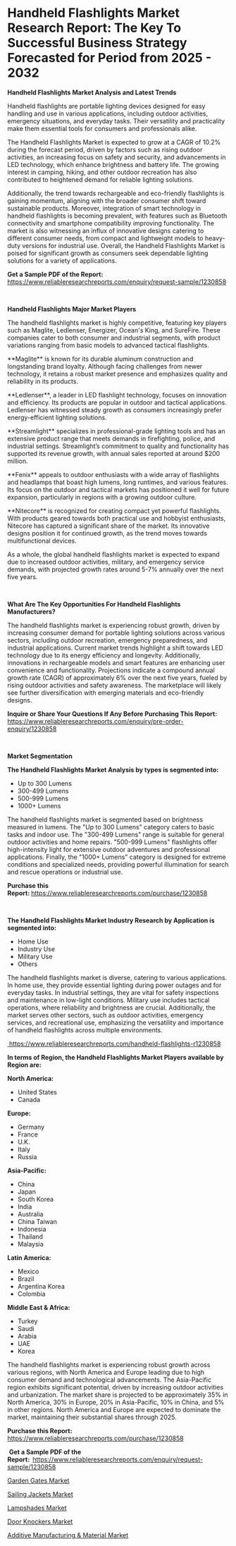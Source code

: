 <p><h1>Handheld Flashlights Market Research Report: The Key To Successful Business Strategy Forecasted for Period from 2025 - 2032</h1></p><p><strong>Handheld Flashlights Market Analysis and Latest Trends</strong></p>
<p><p>Handheld flashlights are portable lighting devices designed for easy handling and use in various applications, including outdoor activities, emergency situations, and everyday tasks. Their versatility and practicality make them essential tools for consumers and professionals alike.</p><p>The Handheld Flashlights Market is expected to grow at a CAGR of 10.2% during the forecast period, driven by factors such as rising outdoor activities, an increasing focus on safety and security, and advancements in LED technology, which enhance brightness and battery life. The growing interest in camping, hiking, and other outdoor recreation has also contributed to heightened demand for reliable lighting solutions.</p><p>Additionally, the trend towards rechargeable and eco-friendly flashlights is gaining momentum, aligning with the broader consumer shift toward sustainable products. Moreover, integration of smart technology in handheld flashlights is becoming prevalent, with features such as Bluetooth connectivity and smartphone compatibility improving functionality. The market is also witnessing an influx of innovative designs catering to different consumer needs, from compact and lightweight models to heavy-duty versions for industrial use. Overall, the Handheld Flashlights Market is poised for significant growth as consumers seek dependable lighting solutions for a variety of applications.</p></p>
<p><strong>Get a Sample PDF of the Report:&nbsp;</strong> <a href="https://www.reliableresearchreports.com/enquiry/request-sample/1230858?utm_campaign=37&utm_medium=2&utm_source=Github&utm_content=ia&utm_term=06022025&utm_id=handheld-flashlights">https://www.reliableresearchreports.com/enquiry/request-sample/1230858</a></p>
<p>&nbsp;</p>
<p><strong>Handheld Flashlights Major Market Players</strong></p>
<p><p>The handheld flashlights market is highly competitive, featuring key players such as Maglite, Ledlenser, Energizer, Ocean's King, and SureFire. These companies cater to both consumer and industrial segments, with product variations ranging from basic models to advanced tactical flashlights.</p><p>**Maglite** is known for its durable aluminum construction and longstanding brand loyalty. Although facing challenges from newer technology, it retains a robust market presence and emphasizes quality and reliability in its products.</p><p>**Ledlenser**, a leader in LED flashlight technology, focuses on innovation and efficiency. Its products are popular in outdoor and tactical applications. Ledlenser has witnessed steady growth as consumers increasingly prefer energy-efficient lighting solutions. </p><p>**Streamlight** specializes in professional-grade lighting tools and has an extensive product range that meets demands in firefighting, police, and industrial settings. Streamlight’s commitment to quality and functionality has supported its revenue growth, with annual sales reported at around $200 million.</p><p>**Fenix** appeals to outdoor enthusiasts with a wide array of flashlights and headlamps that boast high lumens, long runtimes, and various features. Its focus on the outdoor and tactical markets has positioned it well for future expansion, particularly in regions with a growing outdoor culture.</p><p>**Nitecore** is recognized for creating compact yet powerful flashlights. With products geared towards both practical use and hobbyist enthusiasts, Nitecore has captured a significant share of the market. Its innovative designs position it for continued growth, as the trend moves towards multifunctional devices.</p><p>As a whole, the global handheld flashlights market is expected to expand due to increased outdoor activities, military, and emergency service demands, with projected growth rates around 5-7% annually over the next five years.</p></p>
<p>&nbsp;</p>
<p><strong>What Are The Key Opportunities For Handheld Flashlights Manufacturers?</strong></p>
<p><p>The handheld flashlights market is experiencing robust growth, driven by increasing consumer demand for portable lighting solutions across various sectors, including outdoor recreation, emergency preparedness, and industrial applications. Current market trends highlight a shift towards LED technology due to its energy efficiency and longevity. Additionally, innovations in rechargeable models and smart features are enhancing user convenience and functionality. Projections indicate a compound annual growth rate (CAGR) of approximately 6% over the next five years, fueled by rising outdoor activities and safety awareness. The marketplace will likely see further diversification with emerging materials and eco-friendly designs.</p></p>
<p><strong>Inquire or Share Your Questions If Any Before Purchasing This Report:</strong> <a href="https://www.reliableresearchreports.com/enquiry/pre-order-enquiry/1230858?utm_campaign=37&utm_medium=2&utm_source=Github&utm_content=ia&utm_term=06022025&utm_id=handheld-flashlights">https://www.reliableresearchreports.com/enquiry/pre-order-enquiry/1230858</a></p>
<p>&nbsp;</p>
<p><strong>Market Segmentation</strong></p>
<p><strong>The Handheld Flashlights Market Analysis by types is segmented into:</strong></p>
<p><ul><li>Up to 300 Lumens</li><li>300-499 Lumens</li><li>500-999 Lumens</li><li>1000+ Lumens</li></ul></p>
<p><p>The handheld flashlights market is segmented based on brightness measured in lumens. The "Up to 300 Lumens" category caters to basic tasks and indoor use. The "300-499 Lumens" range is suitable for general outdoor activities and home repairs. "500-999 Lumens" flashlights offer high-intensity light for extensive outdoor adventures and professional applications. Finally, the "1000+ Lumens" category is designed for extreme conditions and specialized needs, providing powerful illumination for search and rescue operations or industrial use.</p></p>
<p><strong>Purchase this Report:&nbsp;</strong><a href="https://www.reliableresearchreports.com/purchase/1230858?utm_campaign=37&utm_medium=2&utm_source=Github&utm_content=ia&utm_term=06022025&utm_id=handheld-flashlights">https://www.reliableresearchreports.com/purchase/1230858</a></p>
<p>&nbsp;</p>
<p><strong>The Handheld Flashlights Market Industry Research by Application is segmented into:</strong></p>
<p><ul><li>Home Use</li><li>Industry Use</li><li>Military Use</li><li>Others</li></ul></p>
<p><p>The handheld flashlights market is diverse, catering to various applications. In home use, they provide essential lighting during power outages and for everyday tasks. In industrial settings, they are vital for safety inspections and maintenance in low-light conditions. Military use includes tactical operations, where reliability and brightness are crucial. Additionally, the market serves other sectors, such as outdoor activities, emergency services, and recreational use, emphasizing the versatility and importance of handheld flashlights across multiple environments.</p></p>
<p><a href="https://www.reliableresearchreports.com/handheld-flashlights-r1230858?utm_campaign=37&utm_medium=2&utm_source=Github&utm_content=ia&utm_term=06022025&utm_id=handheld-flashlights">&nbsp;https://www.reliableresearchreports.com/handheld-flashlights-r1230858</a></p>
<p><strong>In terms of Region, the Handheld Flashlights Market Players available by Region are:</strong></p>
<p>
    <p> <strong> North America: </strong>
        <ul>
            <li>United States</li>
            <li>Canada</li>
        </ul>
        </p> 
    <p> <strong> Europe: </strong>
        <ul>
            <li>Germany</li>
            <li>France</li>
            <li>U.K.</li>
            <li>Italy</li>
            <li>Russia</li>
        </ul>
        </p> 
    <p> <strong> Asia-Pacific: </strong>
        <ul>
            <li>China</li>
            <li>Japan</li>
            <li>South Korea</li>
            <li>India</li>
            <li>Australia</li>
            <li>China Taiwan</li>
            <li>Indonesia</li>
            <li>Thailand</li>
            <li>Malaysia</li>
        </ul>
        </p> 
    <p> <strong> Latin America: </strong>
        <ul>
            <li>Mexico</li>
            <li>Brazil</li>
            <li>Argentina Korea</li>
            <li>Colombia</li>
        </ul>
        </p> 
    <p> <strong> Middle East & Africa: </strong>
        <ul>
            <li>Turkey</li>
            <li>Saudi</li>
            <li>Arabia</li>
            <li>UAE</li>
            <li>Korea</li>
        </ul>
    </p>
    </p>
<p><p>The handheld flashlights market is experiencing robust growth across various regions, with North America and Europe leading due to high consumer demand and technological advancements. The Asia-Pacific region exhibits significant potential, driven by increasing outdoor activities and urbanization. The market share is projected to be approximately 35% in North America, 30% in Europe, 20% in Asia-Pacific, 10% in China, and 5% in other regions. North America and Europe are expected to dominate the market, maintaining their substantial shares through 2025.</p></p>
<p><strong>Purchase this Report: </strong><a href="https://www.reliableresearchreports.com/purchase/1230858?utm_campaign=37&utm_medium=2&utm_source=Github&utm_content=ia&utm_term=06022025&utm_id=handheld-flashlights">https://www.reliableresearchreports.com/purchase/1230858</a></p>
<p>&nbsp;<strong>Get a Sample PDF of the Report:&nbsp;&nbsp;</strong><a href="https://www.reliableresearchreports.com/enquiry/request-sample/1230858?utm_campaign=37&utm_medium=2&utm_source=Github&utm_content=ia&utm_term=06022025&utm_id=handheld-flashlights">https://www.reliableresearchreports.com/enquiry/request-sample/1230858</a></p>
<p><strong></strong></p>
<p><p><a href="https://github.com/pelahotayabe/Market-Research-Report-List-1/blob/main/garden-gates-market.md?utm_campaign=37&utm_medium=2&utm_source=Github&utm_content=ia&utm_term=06022025&utm_id=handheld-flashlights">Garden Gates Market</a></p><p><a href="https://github.com/cheryjhonson/Market-Research-Report-List-1/blob/main/sailing-jackets-market.md?utm_campaign=37&utm_medium=2&utm_source=Github&utm_content=ia&utm_term=06022025&utm_id=handheld-flashlights">Sailing Jackets Market</a></p><p><a href="https://github.com/elitasvimal/Market-Research-Report-List-1/blob/main/lampshades-market.md?utm_campaign=37&utm_medium=2&utm_source=Github&utm_content=ia&utm_term=06022025&utm_id=handheld-flashlights">Lampshades Market</a></p><p><a href="https://github.com/raeezkenedz/Market-Research-Report-List-1/blob/main/door-knockers-market.md?utm_campaign=37&utm_medium=2&utm_source=Github&utm_content=ia&utm_term=06022025&utm_id=handheld-flashlights">Door Knockers Market</a></p><p><a href="https://github.com/meuskocov/Market-Research-Report-List-1/blob/main/additive-manufacturing-material-market.md?utm_campaign=37&utm_medium=2&utm_source=Github&utm_content=ia&utm_term=06022025&utm_id=handheld-flashlights">Additive Manufacturing & Material Market</a></p></p>